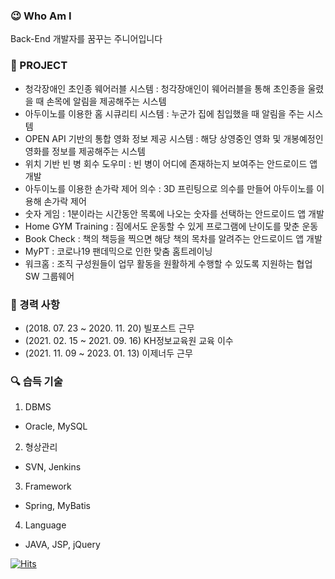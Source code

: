 ### 😉 Who Am I
Back-End 개발자를 꿈꾸는 주니어입니다

### 🌴 PROJECT
- 청각장애인 초인종 웨어러블 시스템 : 청각장애인이 웨어러블을 통해 초인종을 울렸을 때 손목에 알림을 제공해주는 시스템 
- 아두이노를 이용한 홈 시큐리티 시스템 : 누군가 집에 침입했을 때 알림을 주는 시스템 
- OPEN API 기반의 통합 영화 정보 제공 시스템 : 해당 상영중인 영화 및 개봉예정인 영화를 정보를 제공해주는 시스템
- 위치 기반 빈 병 회수 도우미 : 빈 병이 어디에 존재하는지 보여주는 안드로이드 앱 개발
- 아두이노를 이용한 손가락 제어 의수 : 3D 프린팅으로 의수를 만들어 아두이노를 이용해 손가락 제어
- 숫자 게임 : 1분이라는 시간동안 목록에 나오는 숫자를 선택하는 안드로이드 앱 개발
- Home GYM Training : 짐에서도 운동할 수 있게 프로그램에 난이도를 맞춘 운동
- Book Check : 책의 책등을 찍으면 해당 책의 목차를 알려주는 안드로이드 앱 개발
- MyPT : 코로나19 팬데믹으로 인한 맞춤 홈트레이닝
- 워크홈 : 조직 구성원들이 업무 활동을 원활하게 수행할 수 있도록 지원하는 협업 SW 그룹웨어

### 🥇 경력 사항
- (2018. 07. 23 ~ 2020. 11. 20) 빌포스트 근무
- (2021. 02. 15 ~ 2021. 09. 16) KH정보교육원 교육 이수
- (2021. 11. 09 ~ 2023. 01. 13) 이제너두 근무

### 🔍 습득 기술
1. DBMS
- Oracle, MySQL

2. 형상관리
- SVN, Jenkins

3. Framework
- Spring, MyBatis

4. Language
- JAVA, JSP, jQuery


[![Hits](https://hits.seeyoufarm.com/api/count/incr/badge.svg?url=https%3A%2F%2Fgithub.com%2Fgjbae1212%2Fhit-counter)](https://hits.seeyoufarm.com)                    
